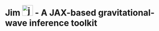 # Jim <img src="https://user-images.githubusercontent.com/4642979/218163532-1c8a58e5-6f36-42de-96d3-f245eee93cf8.png" alt="jim" width="35"/> - A JAX-based gravitational-wave inference toolkit